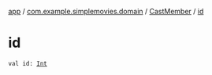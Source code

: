 [app](../../index.md) / [com.example.simplemovies.domain](../index.md) / [CastMember](index.md) / [id](./id.md)

# id

`val id: `[`Int`](https://kotlinlang.org/api/latest/jvm/stdlib/kotlin/-int/index.html)